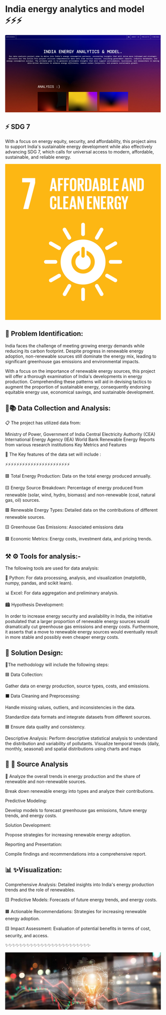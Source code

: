 # India energy analytics and model ⚡️⚡️⚡️

![Developer Portfolio](img/anveshaks.png)


## ⚡️ SDG 7

With a focus on energy equity, security, and affordability, this project aims to support India's sustainable energy development while also effectively advancing SDG 7, which calls for universal access to modern, affordable, sustainable, and reliable energy.


![Developer Portfolio](img/sdg.png)



## 🔎 Problem Identification: 

India faces the challenge of meeting growing energy demands while reducing its carbon footprint. Despite progress in renewable energy adoption, non-renewable sources still dominate the energy mix, leading to significant greenhouse gas emissions and environmental impacts.

 With a focus on the importance of renewable energy sources, this project will offer a thorough examination of India's developments in energy production. Comprehending these patterns will aid in devising tactics to augment the proportion of sustainable energy, consequently endorsing equitable energy use, economical savings, and sustainable development.




## 📒📚 Data Collection and Analysis:
 📋  The project has utilized data from:

Ministry of Power, Government of India
Central Electricity Authority (CEA)
International Energy Agency (IEA)
World Bank
Renewable Energy Reports from various research institutions
Key Metrics and Features

🔑 The Key features of the data set will include :

⚡️⚡️⚡️⚡️⚡️⚡️⚡️⚡️⚡️⚡️⚡️⚡️⚡️⚡️⚡️⚡️⚡️⚡️⚡️⚡️⚡️⚡️⚡️

🟩 Total Energy Production: 
Data on the total energy produced annually.

🟨 Energy Source Breakdown: 
Percentage of energy produced from renewable (solar, wind, hydro, biomass) and non-renewable (coal, natural gas, oil) sources.

🟩 Renewable Energy Types: 
Detailed data on the contributions of different renewable sources.

🟨 Greenhouse Gas Emissions: 
Associated emissions data

🟩 Economic Metrics: 
Energy costs, investment data, and pricing trends.




## ⚒️ ⚙️ Tools for analysis:-
The following tools are used for data analysis:

🐍 Python: For data processing, analysis, and visualization (matplotlib, numpy, pandas, and scikit learn).

📊 Excel: For data aggregation and preliminary analysis.


🏙️ Hypothesis Development: 

In order to increase energy security and availability in India, the initiative postulated that a larger proportion of renewable energy sources would dramatically cut greenhouse gas emissions and energy costs. Furthermore, it asserts that a move to renewable energy sources would eventually result in more stable and possibly even cheaper energy costs.

## 🧪 Solution Design: 
🔧The methodology will include the following steps:

🟦 Data Collection:

Gather data on energy production, source types, costs, and emissions.

⬛️ Data Cleaning and Preprocessing:

Handle missing values, outliers, and inconsistencies in the data.

Standardize data formats and integrate datasets from different sources.


🟦 Ensure data quality and consistency.

Descriptive Analysis:
Perform descriptive statistical analysis to understand the distribution and variability of pollutants.
Visualize temporal trends (daily, monthly, seasonal) and spatial distributions using charts and maps

## 📂 🔎 Source Analysis 

📎 Analyze the overall trends in energy production and the share of renewable and non-renewable sources.

Break down renewable energy into types and analyze their contributions.

Predictive Modeling:

Develop models to forecast greenhouse gas emissions, future energy trends, and energy costs.

Solution Development:

Propose strategies for increasing renewable energy adoption.

Reporting and Presentation:

Compile findings and recommendations into a comprehensive report.





## 📊 ✨Visualization: 
Comprehensive Analysis: Detailed insights into India's energy production trends and the role of renewables.

🟨 Predictive Models: 
Forecasts of future energy trends, and energy costs.

🟧 Actionable Recommendations: 
Strategies for increasing renewable energy adoption.

🟨 Impact Assessment:
Evaluation of potential benefits in terms of cost, security, and access.

✨✨✨✨✨✨✨✨✨✨✨✨✨✨✨✨✨✨✨✨✨✨✨✨


![Developer Portfolio](img/energy.jpg)






